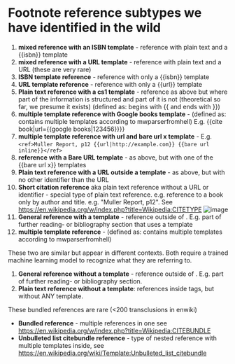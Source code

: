 # Footnote reference subtypes we have identified in the wild
1) **mixed reference with an ISBN template** - reference with plain text and a {{isbn}} template
2) **mixed reference with a URL template** - reference with plain text and a URL (these are very rare)
3) **ISBN template reference** - reference with only a {{isbn}} template
4) **URL template reference** - reference with only a {{url}} template
5) **Plain text reference with a cs1 template** - reference as above but where part of the
information is structured and part of it is not (theoretical so far, we presume it exists)
(defined as: begins with {{ and ends with }})
6) **multiple template reference with Google books template** -
(defined as: contains multiple templates according to mwparserfromhell)
E.g. {{cite book|url={{google books|123456}}}}
7) **multiple template reference with url and bare url x template** -
E.g. `<ref>Muller Report, p12 {{url|http://example.com}} {{bare url inline}}</ref>`
8) **reference with a Bare URL template** - as above, but with one of the {{bare url x}} templates
9) **Plain text reference with a URL outside a template** - as above, but with no other identifier than the URL
10) **Short citation reference** aka plain text reference without a URL or identifier -
special type of plain text reference. e.g. reference to a book only by author and title. e.g. "Muller Report, p12".
See https://en.wikipedia.org/w/index.php?title=Wikipedia:CITETYPE
![image](https://user-images.githubusercontent.com/68460690/208091737-abc20b6e-8102-4acd-b0fa-409aa72d9ae8.png)
11) **General reference with a template** - reference outside of <ref>.
E.g. part of further reading- or bibliography section that uses a template
12) **multiple template reference** - (defined as: contains multiple templates according to mwparserfromhell)

These two are similar but appear in different contexts. Both require a trained machine learning model to recognize
what they are referring to.
1) **General reference without a template** - reference outside of <ref>.
E.g. part of further reading- or bibliography section.
2) **Plain text reference without a template**: references inside <ref> tags, but without ANY template.

These bundled references are rare (<200 transclusions in enwiki)
* **Bundled reference** - multiple references in one <ref> see
https://en.wikipedia.org/w/index.php?title=Wikipedia:CITEBUNDLE
* **Unbulleted list citebundle reference** - type of nested reference with multiple templates inside,
see https://en.wikipedia.org/wiki/Template:Unbulleted_list_citebundle


